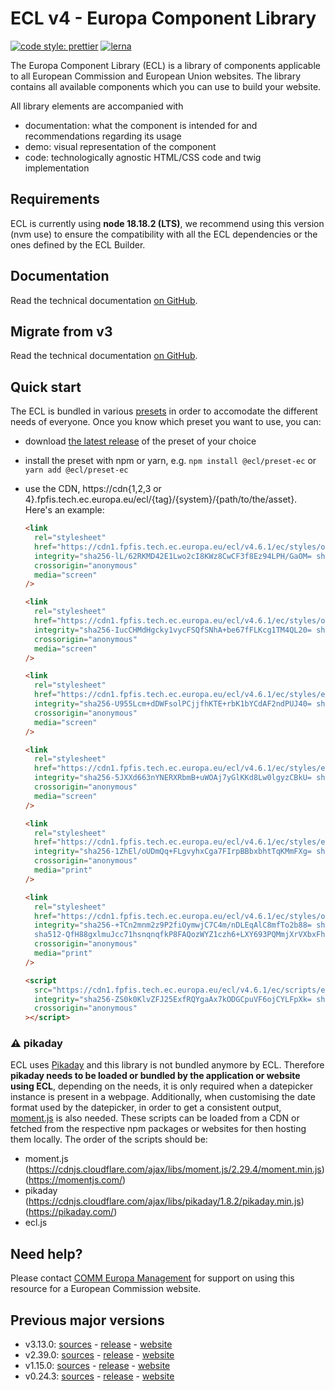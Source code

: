 # ECL v4 - Europa Component Library

[![code style: prettier](https://img.shields.io/badge/code_style-prettier-ff69b4.svg?style=flat-square)](https://github.com/prettier/prettier)
[![lerna](https://img.shields.io/badge/maintained%20with-lerna-cc00ff.svg)](https://lernajs.io/)

The Europa Component Library (ECL) is a library of components applicable to all European Commission and European Union websites. The library contains all available components which you can use to build your website.

All library elements are accompanied with

- documentation: what the component is intended for and recommendations regarding its usage
- demo: visual representation of the component
- code: technologically agnostic HTML/CSS code and twig implementation

## Requirements

ECL is currently using **node 18.18.2 (LTS)**, we recommend using this version (nvm use) to ensure the compatibility with all the ECL dependencies or the ones defined by the ECL Builder.

## Documentation

Read the technical documentation [on GitHub](docs/README.md).

## Migrate from v3

Read the technical documentation [on GitHub](docs/Migrating-v4.md).

## Quick start

The ECL is bundled in various [presets](docs/presets.md) in order to accomodate the different needs of everyone. Once you know which preset you want to use, you can:

- download [the latest release](https://github.com/ec-europa/europa-component-library/releases/latest) of the preset of your choice
- install the preset with npm or yarn, e.g. `npm install @ecl/preset-ec` or `yarn add @ecl/preset-ec`
- use the CDN, https://cdn{1,2,3 or 4}.fpfis.tech.ec.europa.eu/ecl/{tag}/{system}/{path/to/the/asset}. Here's an example:

  ```html
  <link
    rel="stylesheet"
    href="https://cdn1.fpfis.tech.ec.europa.eu/ecl/v4.6.1/ec/styles/optional/ecl-ec-default.css"
    integrity="sha256-lL/62RKMD42E1Lwo2cI8KWz8CwCF3f8Ez94LPH/GaOM= sha384-S4R8wjMCOz78G/RaJv1srHGJFMz8SpPXX4bjMBdwXi3Ky11rN13S/UopcCsJq8Wi sha512-KrY6SzaRsEPD+XFdfZoCbAYcH4hId1VFn3NXq/QDYZaNFU9ZL/nj2wL2cuxlXfiaBxWR0+c/5rBRMRR5S2FVMw=="
    crossorigin="anonymous"
    media="screen"
  />
  ```

  ```html
  <link
    rel="stylesheet"
    href="https://cdn1.fpfis.tech.ec.europa.eu/ecl/v4.6.1/ec/styles/optional/ecl-reset.css"
    integrity="sha256-IucCHMdHgcky1vycFSQfSNhA+be67fFLKcg1TM4QL20= sha384-0Mp88DK2+0g1YzBs4IynyV8ztJZv1f3+Q+Nr0G3x+l8nVf+D+IJUf1oM+N/Sf6sm sha512-uFcPDRl3qLDZ4lau46yOG1BW7O4sO3wuhWWfWDXzroTh20O61Tz8b+ezRtGaA273wkHqJWDoVsYmV5zcZNgk6g=="
    crossorigin="anonymous"
    media="screen"
  />
  ```

  ```html
  <link
    rel="stylesheet"
    href="https://cdn1.fpfis.tech.ec.europa.eu/ecl/v4.6.1/ec/styles/ecl-ec.css"
    integrity="sha256-U955Lcm+dDWFsolPCjjfhKTE+rbK1bYCdAF2ndPUJ40= sha384-Ytf3HkuvZwPATJVpXD3/wMdTrvv8xOkQknxd5Zw915BM0C55HBWDww/Ye9FZ/7pj sha512-7hBszWS4J2u1nvpyGCwZurcchBraySGKkh1soNjxK0Fc1vq2IcM+mgjvsuqI7yc2YBsOiuTYZBdXVWuuaDKspg=="
    crossorigin="anonymous"
    media="screen"
  />
  ```

  ```html
  <link
    rel="stylesheet"
    href="https://cdn1.fpfis.tech.ec.europa.eu/ecl/v4.6.1/ec/styles/ecl-ec-utilities.css"
    integrity="sha256-5JXXd663nYNERXRbmB+uWOAj7yGlKKd8Lw0lgyzCBkU= sha384-dnOMBGp7wNWvaaoamRm2g9n/AbTjX2uJg4bOCEaV6qIHw1xNY/f8Q+/YSvwFCb6u sha512-6ZC2S5+HQ1ea+u9Adbk1TeyoW8azacJe5zKwczxtxagtxj6KY3oBaHgiQIbhofCUNKeGjEy/KM7r1P6PYwcfSg=="
    crossorigin="anonymous"
    media="screen"
  />
  ```

  ```html
  <link
    rel="stylesheet"
    href="https://cdn1.fpfis.tech.ec.europa.eu/ecl/v4.6.1/ec/styles/ecl-ec-print.css"
    integrity="sha256-1ZhEl/oUDmQq+FLgvyhxCga7FIrpBBbxbhtTqKMmFXg= sha384-3QyZFKR/OKXf/yewKz9U5vA54VaPfD4JBCgIllHx0OKCqebTS/x68pl4XkrDLvV3 sha512-jdL4NHoeJeoLGi+vVMISHBLCDvGWJ+Jnye1X7iguiU0VlSnD7QpMrXet2vqhnez330Ct5PV4cplfvKeIXokMvg=="
    crossorigin="anonymous"
    media="print"
  />
  ```

  ```html
  <link
    rel="stylesheet"
    href="https://cdn1.fpfis.tech.ec.europa.eu/ecl/v4.6.1/ec/styles/optional/ecl-ec-default-print.css"
    integrity="sha256-+TCn2mnm2z9P2fiOymwjC7C4m/nDLEqAlC8mfTo2b88= sha384-1FxbzQnlUYfclbMJbx2h5BNRIrZxG1hSDWAZboGRAn3YqXw93hp7VrIajgBkCGVx
    sha512-QfH88gxlmuJcc71hsnqnqfkP8FAQozWYZ1czh6+LXY693PQMmjXrVXbxFhG/5u83Nb4phqDtrz0+I5suYl2WzQ=="
    crossorigin="anonymous"
    media="print"
  />
  ```

  ```html
  <script
    src="https://cdn1.fpfis.tech.ec.europa.eu/ecl/v4.6.1/ec/scripts/ecl-ec.js"
    integrity="sha256-ZS0k0KlvZFJ25ExfRQYgaAx7kODGCpuVF6ojCYLFpXk= sha384-zkZYwzov5FOV68U6x7JVjYKVthel3vQXTESTtWI7hKPUn9Jol0tbWpHNPH3yHt/j sha512-LWUkt+ks/W57Uexge+RHzX5fy8q+F16MZC36qZNygBQVK1GGYZt2y22fnh0TbAmRzbAWC1i+YeboFLSPLfyqbQ=="
    crossorigin="anonymous"
  ></script>
  ```

### :warning: pikaday

ECL uses [Pikaday](https://github.com/Pikaday/Pikaday) and this library is not bundled anymore by ECL.
Therefore **pikaday needs to be loaded or bundled by the application or website using ECL**, depending on the needs, it is only required when a datepicker instance is present in a webpage.
Additionally, when customising the date format used by the datepicker, in order to get a consistent output, [moment.js](https://momentjs.com/) is also needed.
These scripts can be loaded from a CDN or fetched from the respective npm packages or websites for then hosting them locally.
The order of the scripts should be:

- moment.js (https://cdnjs.cloudflare.com/ajax/libs/moment.js/2.29.4/moment.min.js) (https://momentjs.com/)
- pikaday (https://cdnjs.cloudflare.com/ajax/libs/pikaday/1.8.2/pikaday.min.js) (https://pikaday.com/)
- ecl.js

## Need help?

Please contact [COMM Europa Management](mailto:Europamanagement@ec.europa.eu) for support on using this resource for a European Commission website.

## Previous major versions

- v3.13.0: [sources](https://github.com/ec-europa/europa-component-library/tree/v3) - [release](https://github.com/ec-europa/europa-component-library/releases/tag/v3.13.0) - [website](https://ec.europa.eu/component-library/v3.13.0/)
- v2.39.0: [sources](https://github.com/ec-europa/europa-component-library/tree/v2) - [release](https://github.com/ec-europa/europa-component-library/releases/tag/v2.39.0) - [website](https://ec.europa.eu/component-library/v2.39.0/)
- v1.15.0: [sources](https://github.com/ec-europa/europa-component-library/tree/v1) - [release](https://github.com/ec-europa/europa-component-library/releases/tag/v1.15.0) - [website](https://ec.europa.eu/component-library/v1.15.0/)
- v0.24.3: [sources](https://github.com/ec-europa/europa-component-library/tree/v0) - [release](https://github.com/ec-europa/europa-component-library/releases/tag/v0.24.3) - [website](https://ec.europa.eu/component-library/v0.24.3/)
